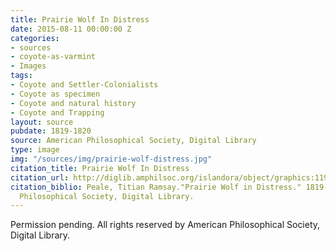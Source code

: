 ```yaml
---
title: Prairie Wolf In Distress
date: 2015-08-11 00:00:00 Z
categories:
- sources
- coyote-as-varmint
- Images
tags:
- Coyote and Settler-Colonialists
- Coyote as specimen
- Coyote and natural history
- Coyote and Trapping
layout: source
pubdate: 1819-1820
source: American Philosophical Society, Digital Library
type: image
img: "/sources/img/prairie-wolf-distress.jpg"
citation_title: Prairie Wolf In Distress
citation_url: http://diglib.amphilsoc.org/islandora/object/graphics:119
citation_biblio: Peale, Titian Ramsay."Prairie Wolf in Distress." 1819-1820. Watercolor.  American
  Philosophical Society, Digital Library.
---
```


Permission pending. All rights reserved by American Philosophical Society, Digital Library. 
